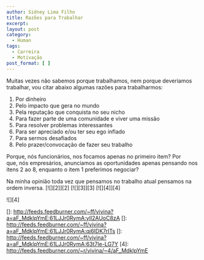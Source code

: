 ```yaml
---
author: Sidney Lima Filho
title: Razões para Trabalhar
excerpt:
layout: post
category:
  - Human
tags:
  - Carreira
  - Motivação
post_format: [ ]
---
```

Muitas vezes não sabemos porque trabalhamos, nem porque deveriamos trabalhar, vou citar abaixo algumas razões para trabalharmos:

1.  Por dinheiro
2.  Pelo impacto que gera no mundo
3.  Pela reputação que conquista no seu nicho
4.  Para fazer parte de uma comunidade e viver uma missão
5.  Para resolver problemas interessantes
6.  Para ser apreciado e/ou ter seu ego inflado
7.  Para sermos desafiados
8.  Pelo prazer/convocação de fazer seu trabalho

Porque, nós funcionários, nos focamos apenas no primeiro item? Por  
que, nós empresários, anunciamos as oportunidades apenas pensando nos  
itens 2 ao 8, enquanto o item 1 preferimos negociar?

Na minha opinião toda vez que pensamos no trabalho atual pensamos na ordem inversa. [![][2]</img>][2] [![][3]</img>][3] [![][4]</img>][4] 

![][4]

 []: http://feeds.feedburner.com/~ff/vivina?a=aF_MdklpYmE:61LJJr0RymA:yIl2AUoC8zA
 []: http://feeds.feedburner.com/~ff/vivina?a=aF_MdklpYmE:61LJJr0RymA:qj6IDK7rITs
 []: http://feeds.feedburner.com/~ff/vivina?a=aF_MdklpYmE:61LJJr0RymA:63t7Ie-LG7Y
 [4]: http://feeds.feedburner.com/~r/vivina/~4/aF_MdklpYmE